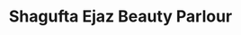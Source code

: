 ---
title: "Shagufta Ejaz Beauty Parlour"
url: /karachi/shagufta-ejaz-beauty-parlour/
shop: Kosmetik
---